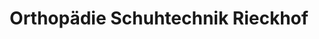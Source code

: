 ---
title: "Orthopädie Schuhtechnik Rieckhof"
url: /eckernfoerde/orthopaedie-schuhtechnik-rieckhof/
shop: Sanitätshaus
---